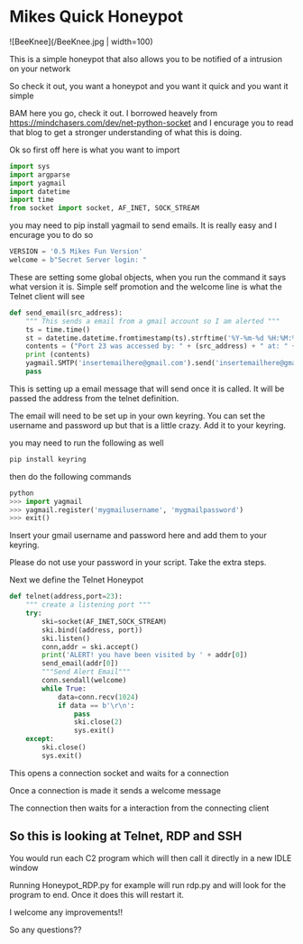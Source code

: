 # Mikes Quick Honeypot
![BeeKnee](/BeeKnee.jpg | width=100)

This is a simple honeypot that also allows you to be notified of a intrusion on your network 

So check it out, you want a honeypot and you want it quick and you want it simple

BAM here you go, check it out. I borrowed heavely from https://mindchasers.com/dev/net-python-socket and I encurage you to read that blog to get a stronger understanding of what this is doing. 

Ok so first off here is what you want to import
```python
import sys
import argparse
import yagmail
import datetime
import time
from socket import socket, AF_INET, SOCK_STREAM
```

you may need to pip install yagmail to send emails. It is really easy and I encurage you to do so


```python
VERSION = '0.5 Mikes Fun Version'
welcome = b"Secret Server login: "
```

These are setting some global objects, when you run the command it says what version it is. Simple self promotion and the welcome line is what the Telnet client will see

```python
def send_email(src_address):
    """ This sends a email from a gmail account so I am alerted """
    ts = time.time()
    st = datetime.datetime.fromtimestamp(ts).strftime('%Y-%m-%d %H:%M:%S')
    contents = ("Port 23 was accessed by: " + (src_address) + " at: " + (st))
    print (contents)
    yagmail.SMTP('insertemailhere@gmail.com').send('insertemailhere@gmail.com', 'HONEYPOT ALERT!', contents)
    pass
```
This is setting up a email message that will send once it is called. It will be passed the address from the telnet definition. 

The email will need to be set up in your own keyring. You can set the username and password up but that is a little crazy. Add it to your keyring. 

you may need to run the following as well

```cmd
pip install keyring
```

then do the following commands

```python
python
>>> import yagmail
>>> yagmail.register('mygmailusername', 'mygmailpassword')
>>> exit()
```

Insert your gmail username and password here and add them to your keyring. 

Please do not use your password in your script. Take the extra steps.


Next we define the Telnet Honeypot

```python
def telnet(address,port=23):
    """ create a listening port """
    try:
        ski=socket(AF_INET,SOCK_STREAM)
        ski.bind((address, port))
        ski.listen()
        conn,addr = ski.accept()
        print('ALERT! you have been visited by ' + addr[0])
        send_email(addr[0])
        """Send Alert Email"""
        conn.sendall(welcome)
        while True:
            data=conn.recv(1024)
            if data == b'\r\n':
                pass
                ski.close(2)
                sys.exit()
    except: 
        ski.close()
        sys.exit()
```
This opens a connection socket and waits for a connection

Once a connection is made it sends a welcome message

The connection then waits for a interaction from the connecting client 


## So this is looking at Telnet, RDP and SSH

You would run each C2 program which will then call it directly in a new IDLE window 

Running Honeypot_RDP.py for example will run rdp.py and will look for the program to end. Once it does this will restart it. 

I welcome any improvements!! 


So any questions??
